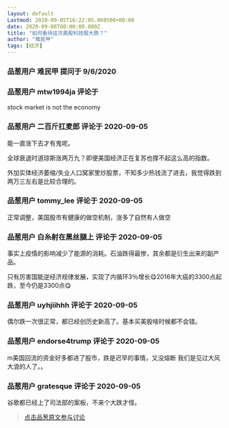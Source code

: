```yaml
---
layout: default
Lastmod: 2020-09-05T16:22:05.068500+00:00
date: 2020-09-06T00:00:00.000Z
title: "如何看待这次美股科技股大跌？"
author: "难民甲"
tags: [经济]
---
```



### 品葱用户 **难民甲** 提问于 9/6/2020
    

    
                

### 品葱用户 **mtw1994ja** 评论于 
        
stock market is not the economy
        
                

### 品葱用户 **二百斤扛麦郎** 评论于 2020-09-05
        
能一直涨下去才有鬼呢。  
  
全球衰退时道琼斯涨两万九？即便美国经济正在复苏也撑不起这么高的指数。  
  
外加实体经济萎缩/失业人口窝家里炒股票，不知多少热钱流了进去，我觉得跌到两万三左右是比较合理的。
        
                

### 品葱用户 **tommy_lee** 评论于 2020-09-05
        
正常调整，美国股市有健康的做空机制，涨多了自然有人做空
        
                

### 品葱用户 **白糸射在黑丝腿上** 评论于 2020-09-05
        
事实上疫情的影响减少了能源的消耗。石油跌得最惨，其余都是衍生出来的副产品。  
  
只有厉害国能逆经济规律发展，实现了内循环3％增长😋2016年大癌的3300点起跌，至今仍是3300点😋
        
                

### 品葱用户 **uyhjiihhh** 评论于 2020-09-05
        
偶尔跌一次很正常，都已经创历史新高了。基本买美股啥时候都不会错。
        
                

### 品葱用户 **endorse4trump** 评论于 2020-09-05
        
m美国回流的资金好多都进了股市，跌是迟早的事情，又没熔断 我们是见过大风大浪的人了。。
        
                

### 品葱用户 **gratesque** 评论于 2020-09-05
        
谷歌都已经上了司法部的案板，不来个大跌才怪。
        
                





> [点击品葱原文参与讨论](https://pincong.rocks/question/30621)

